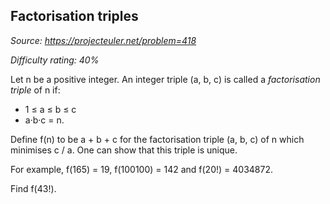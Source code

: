 Factorisation triples
---------------------

*Source: https://projecteuler.net/problem=418*


*Difficulty rating: 40%*

Let n be a positive integer. An integer triple (a, b, c) is called a
*factorisation triple* of n if:

-   1 ≤ a ≤ b ≤ c
-   a·b·c = n.

Define f(n) to be a + b + c for the factorisation triple (a, b, c) of n
which minimises c / a. One can show that this triple is unique.

For example, f(165) = 19, f(100100) = 142 and f(20!) = 4034872.

Find f(43!).
